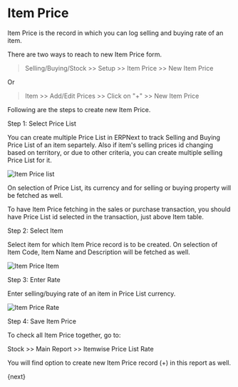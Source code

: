# Item Price

Item Price is the record in which you can log selling and buying rate of an item.

There are two ways to reach to new Item Price form.

> Selling/Buying/Stock >> Setup >> Item Price >> New Item Price

Or

> Item >> Add/Edit Prices >> Click on "+"  >> New Item Price

Following are the steps to create new Item Price.

Step 1: Select Price List

You can create multiple Price List in ERPNext to track Selling and Buying Price List of an item separtely. Also if item's selling prices id changing based on territory, or due to other criteria, you can create multiple selling Price List for it.

![Item Price list](/docs/assets/old_images/erpnext/item-price-list.png)

On selection of Price List, its currency and for selling or buying property will be fetched as well.

To have Item Price fetching in the sales or purchase transaction, you should have Price List id selected in the transaction, just above Item table.

Step 2: Select Item

Select item for which Item Price record is to be created. On selection of Item Code, Item Name and Description will be fetched as well.

![Item Price Item](/docs/assets/old_images/erpnext/item-price-item.png)

Step 3: Enter Rate

Enter selling/buying rate of an item in Price List currency.

![Item Price Rate](/docs/assets/old_images/erpnext/item-price-rate.png)

Step 4: Save Item Price

To check all Item Price together, go to:

Stock >> Main Report >> Itemwise Price List Rate

You will find option to create new Item Price record (+) in this report as well.

{next}
